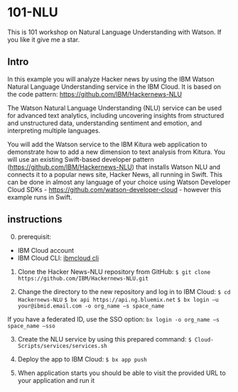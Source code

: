 # 101-NLU
This is 101 workshop on Natural Language Understanding with Watson. If you like it give me a star.

## Intro
In this example you will analyze Hacker news by using the IBM Watson Natural Language Understanding service in the IBM Cloud. It is based on the code pattern: https://github.com/IBM/Hackernews-NLU

The Watson Natural Language Understanding (NLU) service can be used for advanced text analytics, including uncovering insights from structured and unstructured data, understanding sentiment and emotion, and interpreting multiple languages.

You will add the Watson service to the IBM Kitura web application to demonstrate how to add a new dimension to text analysis from Kitura.
You will use an existing Swift-based developer pattern (https://github.com/IBM/Hackernews-NLU) that installs Watson NLU and connects it to a popular news site, Hacker News, all running in Swift. 
This can be done in almost any language of your choice using Watson Developer Cloud SDKs - https://github.com/watson-developer-cloud - however this example runs in Swift.

## instructions
0. prerequisit:
- IBM Cloud account
- IBM Cloud CLI: [ibmcloud cli](https://console.bluemix.net/docs/cli/reference/bluemix_cli/get_started.html#getting-started)

1.	Clone the Hacker News-NLU repository from GitHub: 
``$ git clone https://github.com/IBM/Hackernews-NLU.git``

2.	Change the directory to the new repository and log in to IBM Cloud:
``$ cd Hackernews-NLU``
``$ bx api https://api.ng.bluemix.net`` 
``$ bx login –u your@ibmid.email.com -o org_name –s space_name``

If you have a federated ID, use the SSO option: 
``bx login -o org_name –s space_name –sso``

3.	Create the NLU service by using this prepared command: 
``$ Cloud-Scripts/services/services.sh``

4.	Deploy the app to IBM Cloud:
``$ bx app push``

5. When application starts you should be able to visit the provided URL to your application and run it

